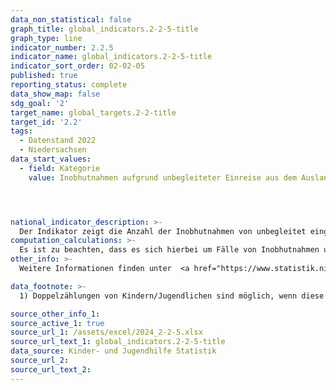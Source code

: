 ```yaml
---
data_non_statistical: false
graph_title: global_indicators.2-2-5-title
graph_type: line
indicator_number: 2.2.5
indicator_name: global_indicators.2-2-5-title
indicator_sort_order: 02-02-05
published: true
reporting_status: complete
data_show_map: false
sdg_goal: '2'
target_name: global_targets.2-2-title
target_id: '2.2'
tags:
  - Datenstand 2022
  - Niedersachsen
data_start_values:
  - field: Kategorie
    value: Inobhutnahmen aufgrund unbegleiteter Einreise aus dem Ausland




national_indicator_description: >-
  Der Indikator zeigt die Anzahl der Inobhutnahmen von unbegleitet eingereisten Kindern und Jugendlichen (§42 SGB VII) differenziert nach Altersgruppen in Niedersachsen. Diese Maßnahme kann sowohl in regulärer als auch in vorläufiger Form erfolgen, um das Wohl eines Kindes oder Jugendlichen zu schützen. Neben der Verteilung über die Altersgruppen wird eine Unterscheidung in vorläufige und reguläre Inobhutnahmen dargestellt.
computation_calculations: >-
  Es ist zu beachten, dass es sich hierbei um Fälle von Inobhutnahmen und nicht um einzelne Personen handelt.
other_info: >-
  Weitere Informationen finden unter  <a href="https://www.statistik.niedersachsen.de/themen/kinder-jugendhilfe-niedersachsen/erzieherische-hilfen-adoptionen-pflegschaften-vorlaufige-schutzmassnahmen-und-gefahrdungseinschatzungen-in-niedersachen-teil-i-133077.html" target="_blank">Landesamt für Statistik Niedersachsen</a>

data_footnote: >-
  1) Doppelzählungen von Kindern/Jugendlichen sind möglich, wenn diese zum Beispiel zunächst vorläufig nach § 42a SGB VIII und im Anschluss noch einmal regulär nach § 42 Absatz 1 Nummer 3 SGB VIII in Obhut genommen wurden.

source_other_info_1:  
source_active_1: true
source_url_1: /assets/excel/2024_2-2-5.xlsx
source_url_text_1: global_indicators.2-2-5-title
data_source: Kinder- und Jugendhilfe Statistik
source_url_2: 
source_url_text_2: 
---
```

